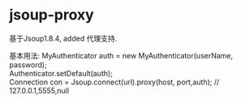 # jsoup-proxy
基于Jsoup1.8.4, added 代理支持.

基本用法:
MyAuthenticator auth = new MyAuthenticator(userName, password);  
Authenticator.setDefault(auth);  
Connection con = Jsoup.connect(url).proxy(host, port,auth);  // 127.0.0.1,5555,null
